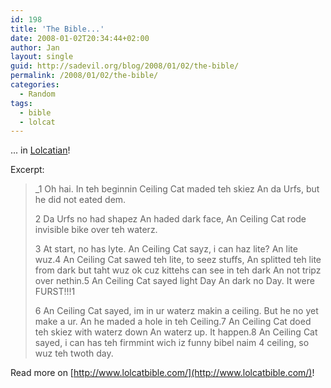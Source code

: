 ```yaml
---
id: 198
title: 'The Bible...'
date: 2008-01-02T20:34:44+02:00
author: Jan
layout: single
guid: http://sadevil.org/blog/2008/01/02/the-bible/
permalink: /2008/01/02/the-bible/
categories:
  - Random
tags:
  - bible
  - lolcat
---
```

... in [Lolcatian](http://en.wikipedia.org/wiki/Lolcat)!

Excerpt:

> _1 Oh hai. In teh beginnin Ceiling Cat maded teh skiez An da Urfs, but he did not eated dem. 
> 
> 2 Da Urfs no had shapez An haded dark face, An Ceiling Cat rode invisible bike over teh waterz. 
> 
> 3 At start, no has lyte. An Ceiling Cat sayz, i can haz lite? An lite wuz.4 An Ceiling Cat sawed teh lite, to seez stuffs, An splitted teh lite from dark but taht wuz ok cuz kittehs can see in teh dark An not tripz over nethin.5 An Ceiling Cat sayed light Day An dark no Day. It were FURST!!!1 
> 
> 6 An Ceiling Cat sayed, im in ur waterz makin a ceiling. But he no yet make a ur. An he maded a hole in teh Ceiling.7 An Ceiling Cat doed teh skiez with waterz down An waterz up. It happen.8 An Ceiling Cat sayed, i can has teh firmmint wich iz funny bibel naim 4 ceiling, so wuz teh twoth day. 

Read more on [http://www.lolcatbible.com/](http://www.lolcatbible.com/)!